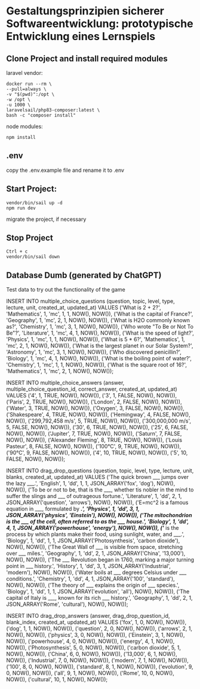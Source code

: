 # Gestaltungsprinzipien sicherer Softwareentwicklung: prototypische Entwicklung eines Lernspiels

## Clone Project and install required modules
laravel vendor:
```
docker run --rm \
--pull=always \
-v "$(pwd)":/opt \
-w /opt \
-u 1000 \
laravelsail/php83-composer:latest \
bash -c "composer install"
```

node modules:
```
npm install
```

## .env
copy the .env.example file and rename it to .env

## Start Project:
```
vendor/bin/sail up -d
npm run dev
```
migrate the project, if necessary

## Stop Project
```
Ctrl + c
vendor/bin/sail down
```

## Database Dumb (generated by ChatGPT)
Test data to try out the functionality of the game

INSERT INTO multiple_choice_questions (question, topic, level, type, lecture, unit, created_at, updated_at) VALUES
('What is 2 + 2?', 'Mathematics', 1, 'mc', 1, 1, NOW(), NOW()),
('What is the capital of France?', 'Geography', 1, 'mc', 2, 1, NOW(), NOW()),
('What is H2O commonly known as?', 'Chemistry', 1, 'mc', 3, 1, NOW(), NOW()),
('Who wrote "To Be or Not To Be"?', 'Literature', 1, 'mc', 4, 1, NOW(), NOW()),
('What is the speed of light?', 'Physics', 1, 'mc', 1, 1, NOW(), NOW()),
('What is 5 * 6?', 'Mathematics', 1, 'mc', 2, 1, NOW(), NOW()),
('What is the largest planet in our Solar System?', 'Astronomy', 1, 'mc', 3, 1, NOW(), NOW()),
('Who discovered penicillin?', 'Biology', 1, 'mc', 4, 1, NOW(), NOW()),
('What is the boiling point of water?', 'Chemistry', 1, 'mc', 1, 1, NOW(), NOW()),
('What is the square root of 16?', 'Mathematics', 1, 'mc', 2, 1, NOW(), NOW());

INSERT INTO multiple_choice_answers (answer, multiple_choice_question_id, correct_answer, created_at, updated_at) VALUES
('4', 1, TRUE, NOW(), NOW()),
('3', 1, FALSE, NOW(), NOW()),
('Paris', 2, TRUE, NOW(), NOW()),
('London', 2, FALSE, NOW(), NOW()),
('Water', 3, TRUE, NOW(), NOW()),
('Oxygen', 3, FALSE, NOW(), NOW()),
('Shakespeare', 4, TRUE, NOW(), NOW()),
('Hemingway', 4, FALSE, NOW(), NOW()),
('299,792,458 m/s', 5, TRUE, NOW(), NOW()),
('300,000,000 m/s', 5, FALSE, NOW(), NOW()),
('30', 6, TRUE, NOW(), NOW()),
('25', 6, FALSE, NOW(), NOW()),
('Jupiter', 7, TRUE, NOW(), NOW()),
('Saturn', 7, FALSE, NOW(), NOW()),
('Alexander Fleming', 8, TRUE, NOW(), NOW()),
('Louis Pasteur', 8, FALSE, NOW(), NOW()),
('100°C', 9, TRUE, NOW(), NOW()),
('90°C', 9, FALSE, NOW(), NOW()),
('4', 10, TRUE, NOW(), NOW()),
('5', 10, FALSE, NOW(), NOW());

INSERT INTO drag_drop_questions (question, topic, level, type, lecture, unit, blanks, created_at, updated_at) VALUES
('The quick brown ___ jumps over the lazy ___.', 'English', 1, 'dd', 1, 1, JSON_ARRAY('fox', 'dog'), NOW(), NOW()),
('To be or not to be, that is the ___, whether tis nobler in the mind to suffer the slings and ___ of outrageous fortune.', 'Literature', 1, 'dd', 2, 1, JSON_ARRAY('question', 'arrows'), NOW(), NOW()),
('E=mc^2 is a famous equation in ___, formulated by ___.', 'Physics', 1, 'dd', 3, 1, JSON_ARRAY('physics', 'Einstein'), NOW(), NOW()),
('The mitochondrion is the ___ of the cell, often referred to as the ___ house.', 'Biology', 1, 'dd', 4, 1, JSON_ARRAY('powerhouse', 'energy'), NOW(), NOW()),
('___ is the process by which plants make their food, using sunlight, water, and ___.', 'Biology', 1, 'dd', 1, 1, JSON_ARRAY('Photosynthesis', 'carbon dioxide'), NOW(), NOW()),
('The Great Wall of ___ is visible from space, stretching over ___ miles.', 'Geography', 1, 'dd', 2, 1, JSON_ARRAY('China', '13,000'), NOW(), NOW()),
('The ___ Revolution began in 1760, marking a major turning point in ___ history.', 'History', 1, 'dd', 3, 1, JSON_ARRAY('Industrial', 'modern'), NOW(), NOW()),
('Water boils at ___ degrees Celsius under ___ conditions.', 'Chemistry', 1, 'dd', 4, 1, JSON_ARRAY('100', 'standard'), NOW(), NOW()),
('The theory of ___ explains the origin of ___ species.', 'Biology', 1, 'dd', 1, 1, JSON_ARRAY('evolution', 'all'), NOW(), NOW()),
('The capital of Italy is ___, known for its rich ___ history.', 'Geography', 1, 'dd', 2, 1, JSON_ARRAY('Rome', 'cultural'), NOW(), NOW());

INSERT INTO drag_drop_answers (answer, drag_drop_question_id, blank_index, created_at, updated_at) VALUES
('fox', 1, 0, NOW(), NOW()),
('dog', 1, 1, NOW(), NOW()),
('question', 2, 0, NOW(), NOW()),
('arrows', 2, 1, NOW(), NOW()),
('physics', 3, 0, NOW(), NOW()),
('Einstein', 3, 1, NOW(), NOW()),
('powerhouse', 4, 0, NOW(), NOW()),
('energy', 4, 1, NOW(), NOW()),
('Photosynthesis', 5, 0, NOW(), NOW()),
('carbon dioxide', 5, 1, NOW(), NOW()),
('China', 6, 0, NOW(), NOW()),
('13,000', 6, 1, NOW(), NOW()),
('Industrial', 7, 0, NOW(), NOW()),
('modern', 7, 1, NOW(), NOW()),
('100', 8, 0, NOW(), NOW()),
('standard', 8, 1, NOW(), NOW()),
('evolution', 9, 0, NOW(), NOW()),
('all', 9, 1, NOW(), NOW()),
('Rome', 10, 0, NOW(), NOW()),
('cultural', 10, 1, NOW(), NOW());
